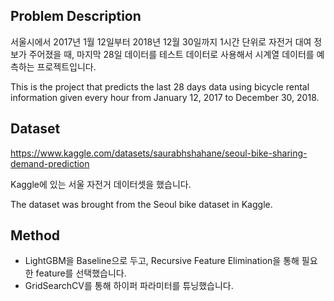 ## Problem Description

서울시에서 2017년 1월 12일부터 2018년 12월 30일까지 1시간 단위로 자전거 대여 정보가 주어졌을 때, 마지막 28일 데이터를 테스트 데이터로 사용해서 시계열 데이터를 예측하는 프로젝트입니다.

This is the project that predicts the last 28 days data using bicycle rental information given every hour from January 12, 2017 to December 30, 2018.

## Dataset


https://www.kaggle.com/datasets/saurabhshahane/seoul-bike-sharing-demand-prediction

Kaggle에 있는 서울 자전거 데이터셋을 했습니다.

The dataset was brought from the Seoul bike dataset in Kaggle.

## Method

- LightGBM을 Baseline으로 두고, Recursive Feature Elimination을 통해 필요한 feature를 선택했습니다.
- GridSearchCV를 통해 하이퍼 파라미터를 튜닝했습니다.
